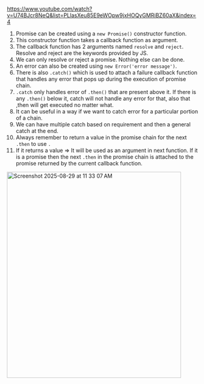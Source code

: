 https://www.youtube.com/watch?v=U74BJcr8NeQ&list=PLlasXeu85E9eWOpw9jxHOQyGMRiBZ60aX&index=4

1. Promise can be created using a ```new Promise()``` constructor function.
2. This constructor function takes a callback function as argument. 
3. The callback function has 2 arguments named ```resolve``` and ```reject```. Resolve and reject are the keywords provided by JS.
4. We can only resolve or reject a promise. Nothing else can be done.
5. An error can also be created using ```new Error('error message')```.
6. There is also ```.catch()``` which is used to attach a failure callback function that handles any error that pops up during the execution of promise chain.
7. ```.catch``` only handles error of ```.then()``` that are present above it. If there is any ```.then()``` below it, catch will not handle any error for that, also that ,then will get executed no matter what.
8. It can be useful in a way if we want to catch error for a particular portion of a chain.
9. We can have multiple catch based on requirement and then a general catch at the end.
10. Always remember to return a value in the promise chain for the next ```.then``` to use ```.```
11. If it returns a value => It will be  used as an argument in next function. If it is a promise then the next ```.then``` in the promise chain is attached to the promise returned by the current callback function.
<img width="457" height="540" alt="Screenshot 2025-08-29 at 11 33 07 AM" src="https://github.com/user-attachments/assets/b9e098fb-219e-487d-8dd7-8718f08e0217" />

